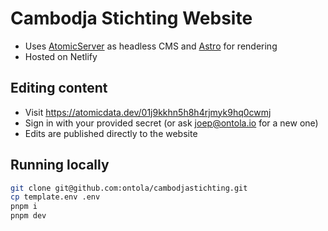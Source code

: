 # Cambodja Stichting Website

- Uses [AtomicServer](https://github.com/atomicdata-dev/atomic-server/) as headless CMS and [Astro](https://docs.atomicdata.dev/astro-guide/1-index) for rendering
- Hosted on Netlify

## Editing content

- Visit https://atomicdata.dev/01j9kkhn5h8h4rjmyk9hq0cwmj
- Sign in with your provided secret (or ask joep@ontola.io for a new one)
- Edits are published directly to the website

## Running locally

```sh
git clone git@github.com:ontola/cambodjastichting.git
cp template.env .env
pnpm i
pnpm dev
```

